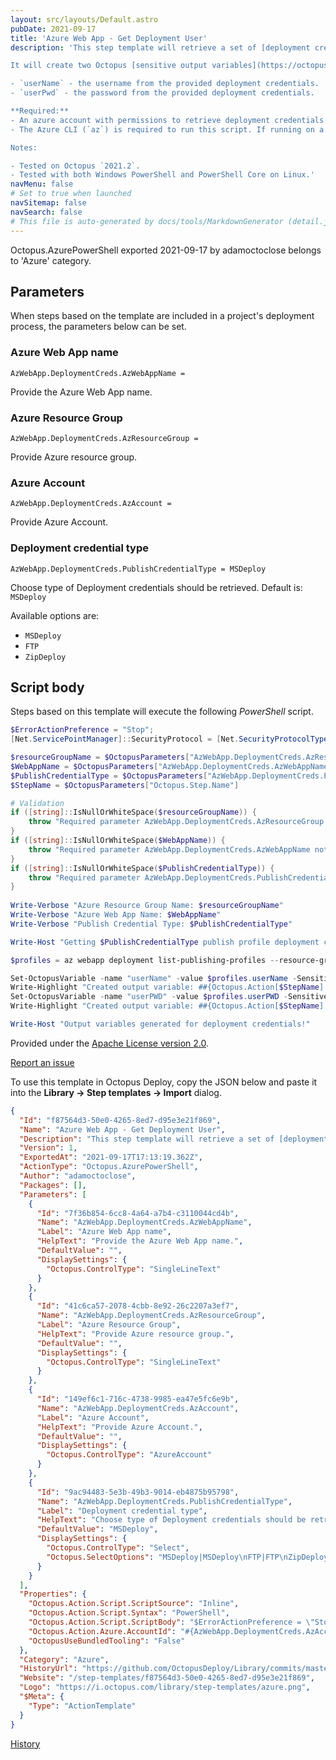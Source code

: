 ```yaml
---
layout: src/layouts/Default.astro
pubDate: 2021-09-17
title: 'Azure Web App - Get Deployment User'
description: 'This step template will retrieve a set of [deployment credentials](https://docs.microsoft.com/en-gb/azure/app-service/deploy-configure-credentials) for an Azure Web App.

It will create two Octopus [sensitive output variables](https://octopus.com/docs/projects/variables/output-variables#sensitive-output-variables) for use in other deployment or runbook steps. They will be named:

- `userName` - the username from the provided deployment credentials.
- `userPwd` - the password from the provided deployment credentials.

**Required:** 
- An azure account with permissions to retrieve deployment credentials for the named Azure Web App.
- The Azure CLI (`az`) is required to run this script. If running on a worker or deployment target, ensure this is installed.

Notes:

- Tested on Octopus `2021.2`.
- Tested with both Windows PowerShell and PowerShell Core on Linux.'
navMenu: false
# Set to true when launched
navSitemap: false
navSearch: false
# This file is auto-generated by docs/tools/MarkdownGenerator (detail.js)
---
```


Octopus.AzurePowerShell exported 2021-09-17 by adamoctoclose belongs to 'Azure' category.

## Parameters

When steps based on the template are included in a project's deployment process, the parameters below can be set.


<div class="param">

### Azure Web App name

`AzWebApp.DeploymentCreds.AzWebAppName = `

Provide the Azure Web App name.

</div>
        
<div class="param">

### Azure Resource Group

`AzWebApp.DeploymentCreds.AzResourceGroup = `

Provide Azure resource group.

</div>
        
<div class="param">

### Azure Account

`AzWebApp.DeploymentCreds.AzAccount = `

Provide Azure Account.

</div>
        
<div class="param">

### Deployment credential type

`AzWebApp.DeploymentCreds.PublishCredentialType = MSDeploy`

Choose type of Deployment credentials should be retrieved. Default is: `MSDeploy`

Available options are:

- `MSDeploy`
- `FTP`
- `ZipDeploy`

</div>
        

## Script body

Steps based on this template will execute the following *PowerShell* script.

```powershell
$ErrorActionPreference = "Stop";
[Net.ServicePointManager]::SecurityProtocol = [Net.SecurityProtocolType]::Tls12

$resourceGroupName = $OctopusParameters["AzWebApp.DeploymentCreds.AzResourceGroup"]
$WebAppName = $OctopusParameters["AzWebApp.DeploymentCreds.AzWebAppName"]
$PublishCredentialType = $OctopusParameters["AzWebApp.DeploymentCreds.PublishCredentialType"]
$StepName = $OctopusParameters["Octopus.Step.Name"]

# Validation
if ([string]::IsNullOrWhiteSpace($resourceGroupName)) {
    throw "Required parameter AzWebApp.DeploymentCreds.AzResourceGroup not specified"
}
if ([string]::IsNullOrWhiteSpace($WebAppName)) {
    throw "Required parameter AzWebApp.DeploymentCreds.AzWebAppName not specified"
}
if ([string]::IsNullOrWhiteSpace($PublishCredentialType)) {
    throw "Required parameter AzWebApp.DeploymentCreds.PublishCredentialType not specified"
}
    
Write-Verbose "Azure Resource Group Name: $resourceGroupName"
Write-Verbose "Azure Web App Name: $WebAppName"
Write-Verbose "Publish Credential Type: $PublishCredentialType"

Write-Host "Getting $PublishCredentialType publish profile deployment credentials..."

$profiles = az webapp deployment list-publishing-profiles --resource-group $resourceGroupName --name $WebAppName | ConvertFrom-Json | where { $_.publishMethod -ieq $PublishCredentialType } 

Set-OctopusVariable -name "userName" -value $profiles.userName -Sensitive
Write-Highlight "Created output variable: ##{Octopus.Action[$StepName].Output.userName}"
Set-OctopusVariable -name "userPWD" -value $profiles.userPWD -Sensitive
Write-Highlight "Created output variable: ##{Octopus.Action[$StepName].Output.userPWD}"

Write-Host "Output variables generated for deployment credentials!"
```

Provided under the [Apache License version 2.0](https://github.com/OctopusDeploy/Library/blob/master/LICENSE.txt).

[Report an issue](https://github.com/OctopusDeploy/Library/issues/new?assignees=&labels=&projects=&template=bug-report.yml&title=Issue%20with%20Azure%20Web%20App%20-%20Get%20Deployment%20User&step-template=Azure%20Web%20App%20-%20Get%20Deployment%20User)

<div class="get-json">

To use this template in Octopus Deploy, copy the JSON below and paste it into the **Library → Step templates → Import** dialog.

```json
{
  "Id": "f87564d3-50e0-4265-8ed7-d95e3e21f869",
  "Name": "Azure Web App - Get Deployment User",
  "Description": "This step template will retrieve a set of [deployment credentials](https://docs.microsoft.com/en-gb/azure/app-service/deploy-configure-credentials) for an Azure Web App.\n\nIt will create two Octopus [sensitive output variables](https://octopus.com/docs/projects/variables/output-variables#sensitive-output-variables) for use in other deployment or runbook steps. They will be named:\n\n- `userName` - the username from the provided deployment credentials.\n- `userPwd` - the password from the provided deployment credentials.\n\n**Required:** \n- An azure account with permissions to retrieve deployment credentials for the named Azure Web App.\n- The Azure CLI (`az`) is required to run this script. If running on a worker or deployment target, ensure this is installed.\n\nNotes:\n\n- Tested on Octopus `2021.2`.\n- Tested with both Windows PowerShell and PowerShell Core on Linux.",
  "Version": 1,
  "ExportedAt": "2021-09-17T17:13:19.362Z",
  "ActionType": "Octopus.AzurePowerShell",
  "Author": "adamoctoclose",
  "Packages": [],
  "Parameters": [
    {
      "Id": "7f36b854-6cc8-4a64-a7b4-c3110044cd4b",
      "Name": "AzWebApp.DeploymentCreds.AzWebAppName",
      "Label": "Azure Web App name",
      "HelpText": "Provide the Azure Web App name.",
      "DefaultValue": "",
      "DisplaySettings": {
        "Octopus.ControlType": "SingleLineText"
      }
    },
    {
      "Id": "41c6ca57-2078-4cbb-8e92-26c2207a3ef7",
      "Name": "AzWebApp.DeploymentCreds.AzResourceGroup",
      "Label": "Azure Resource Group",
      "HelpText": "Provide Azure resource group.",
      "DefaultValue": "",
      "DisplaySettings": {
        "Octopus.ControlType": "SingleLineText"
      }
    },
    {
      "Id": "149ef6c1-716c-4738-9985-ea47e5fc6e9b",
      "Name": "AzWebApp.DeploymentCreds.AzAccount",
      "Label": "Azure Account",
      "HelpText": "Provide Azure Account.",
      "DefaultValue": "",
      "DisplaySettings": {
        "Octopus.ControlType": "AzureAccount"
      }
    },
    {
      "Id": "9ac94483-5e3b-49b3-9014-eb4875b95798",
      "Name": "AzWebApp.DeploymentCreds.PublishCredentialType",
      "Label": "Deployment credential type",
      "HelpText": "Choose type of Deployment credentials should be retrieved. Default is: `MSDeploy`\n\nAvailable options are:\n\n- `MSDeploy`\n- `FTP`\n- `ZipDeploy`",
      "DefaultValue": "MSDeploy",
      "DisplaySettings": {
        "Octopus.ControlType": "Select",
        "Octopus.SelectOptions": "MSDeploy|MSDeploy\nFTP|FTP\nZipDeploy|ZipDeploy"
      }
    }
  ],
  "Properties": {
    "Octopus.Action.Script.ScriptSource": "Inline",
    "Octopus.Action.Script.Syntax": "PowerShell",
    "Octopus.Action.Script.ScriptBody": "$ErrorActionPreference = \"Stop\";\n[Net.ServicePointManager]::SecurityProtocol = [Net.SecurityProtocolType]::Tls12\n\n$resourceGroupName = $OctopusParameters[\"AzWebApp.DeploymentCreds.AzResourceGroup\"]\n$WebAppName = $OctopusParameters[\"AzWebApp.DeploymentCreds.AzWebAppName\"]\n$PublishCredentialType = $OctopusParameters[\"AzWebApp.DeploymentCreds.PublishCredentialType\"]\n$StepName = $OctopusParameters[\"Octopus.Step.Name\"]\n\n# Validation\nif ([string]::IsNullOrWhiteSpace($resourceGroupName)) {\n    throw \"Required parameter AzWebApp.DeploymentCreds.AzResourceGroup not specified\"\n}\nif ([string]::IsNullOrWhiteSpace($WebAppName)) {\n    throw \"Required parameter AzWebApp.DeploymentCreds.AzWebAppName not specified\"\n}\nif ([string]::IsNullOrWhiteSpace($PublishCredentialType)) {\n    throw \"Required parameter AzWebApp.DeploymentCreds.PublishCredentialType not specified\"\n}\n    \nWrite-Verbose \"Azure Resource Group Name: $resourceGroupName\"\nWrite-Verbose \"Azure Web App Name: $WebAppName\"\nWrite-Verbose \"Publish Credential Type: $PublishCredentialType\"\n\nWrite-Host \"Getting $PublishCredentialType publish profile deployment credentials...\"\n\n$profiles = az webapp deployment list-publishing-profiles --resource-group $resourceGroupName --name $WebAppName | ConvertFrom-Json | where { $_.publishMethod -ieq $PublishCredentialType } \n\nSet-OctopusVariable -name \"userName\" -value $profiles.userName -Sensitive\nWrite-Highlight \"Created output variable: ##{Octopus.Action[$StepName].Output.userName}\"\nSet-OctopusVariable -name \"userPWD\" -value $profiles.userPWD -Sensitive\nWrite-Highlight \"Created output variable: ##{Octopus.Action[$StepName].Output.userPWD}\"\n\nWrite-Host \"Output variables generated for deployment credentials!\"",
    "Octopus.Action.Azure.AccountId": "#{AzWebApp.DeploymentCreds.AzAccount}",
    "OctopusUseBundledTooling": "False"
  },
  "Category": "Azure",
  "HistoryUrl": "https://github.com/OctopusDeploy/Library/commits/master/step-templates//opt/buildagent/work/75443764cd38076d/step-templates/azure-web-app-get-deployment-user.json",
  "Website": "/step-templates/f87564d3-50e0-4265-8ed7-d95e3e21f869",
  "Logo": "https://i.octopus.com/library/step-templates/azure.png",
  "$Meta": {
    "Type": "ActionTemplate"
  }
}
```

[History](https://github.com/OctopusDeploy/Library/commits/master/step-templates/https://github.com/OctopusDeploy/Library/commits/master/step-templates//opt/buildagent/work/75443764cd38076d/step-templates/azure-web-app-get-deployment-user.json)

</div>
